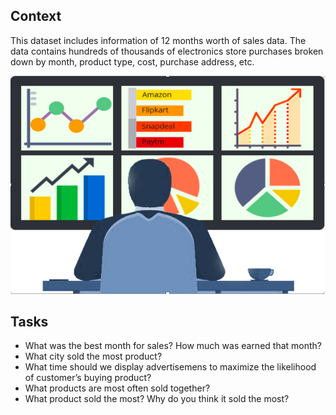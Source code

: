 ## Context
This dataset includes information of 12 months worth of sales data. The data contains hundreds of thousands of electronics store purchases broken down by month, product type, cost, purchase address, etc.

![Sales_Analysis](/images/Sales-Analysis.jpg)

## Tasks
- What was the best month for sales? How much was earned that month?
- What city sold the most product?
- What time should we display advertisemens to maximize the likelihood of customer’s buying product?
- What products are most often sold together?
- What product sold the most? Why do you think it sold the most?
